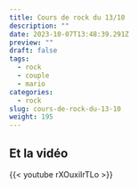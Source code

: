 ```yaml
---
title: Cours de rock du 13/10
description: ""
date: 2023-10-07T13:48:39.291Z
preview: ""
draft: false
tags:
  - rock
  - couple
  - mario
categories:
  - rock
slug: cours-de-rock-du-13-10
weight: 195
---
```


## Et la vidéo

{{< youtube rXOuxiIrTLo >}}


